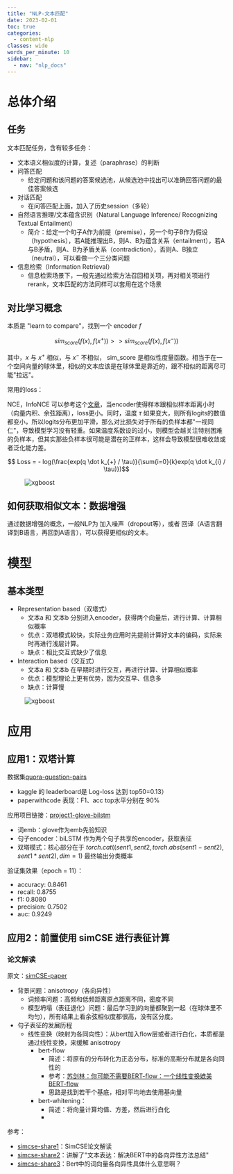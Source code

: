 ```yaml
---
title: "NLP-文本匹配"
date: 2023-02-01
toc: true
categories:
  - content-nlp
classes: wide
words_per_minute: 10
sidebar:
  - nav: "nlp_docs"
---
```


# 总体介绍

## 任务

文本匹配任务，含有较多任务：
- 文本语义相似度的计算，复述（paraphrase）的判断
- 问答匹配
  - 给定问题和该问题的答案候选池，从候选池中找出可以准确回答问题的最佳答案候选
- 对话匹配
  - 在问答匹配上面，加入了历史session（多轮）
- 自然语言推理/文本蕴含识别（Natural Language Inference/ Recognizing Textual Entailment）
  - 简介：给定一个句子A作为前提（premise），另一个句子B作为假设（hypothesis），若A能推理出B，则A、B为蕴含关系（entailment），若A与B矛盾，则A、B为矛盾关系（contradiction），否则A、B独立（neutral），可以看做一个三分类问题
- 信息检索（Information Retrieval）
  - 信息检索场景下，一般先通过检索方法召回相关项，再对相关项进行rerank，文本匹配的方法同样可以套用在这个场景

## 对比学习概念

本质是 "learn to compare"，找到一个 encoder $f$

$$ sim_{score}(f(x), f(x^{+})) >> sim_{score}(f(x), f(x^{-})) $$

其中，$x$ 与 $x^{+}$ 相似，与 $x^{-}$ 不相似， sim_score 是相似性度量函数。相当于在一个空间向量的球体里，相似的文本应该是在球体里是靠近的，跟不相似的距离尽可能"拉远"。

常用的loss：

NCE，InfoNCE 可以参考这个[文章](https://zhuanlan.zhihu.com/p/506544456)，当encoder使得样本跟相似样本距离小时（向量内积、余弦距离），loss更小。同时，温度 $\tau$ 如果变大，则所有logits的数值都变小，所以logits分布更加平滑，那么对比损失对于所有的负样本都"一视同仁"，导致模型学习没有轻重。如果温度系数设的过小，则模型会越关注特别困难的负样本，但其实那些负样本很可能是潜在的正样本，这样会导致模型很难收敛或者泛化能力差。

$$ Loss = - log(\frac{exp(q \dot k_{+} / \tau)}{\sum{i=0}{k}exp(q \dot k_{i} / \tau)})$$

<figure>
  <img src="{{ '/assets/images/nlp-ner1-nce-img1.png' | relative_url }}" alt="xgboost"  class="center" style="max-height:600px; max-width:800px">
</figure>

## 如何获取相似文本：数据增强

通过数据增强的概念，一般NLP为 加入噪声（dropout等），或者 回译（A语言翻译到B语言，再回到A语言），可以获得更相似的文本。

# 模型

## 基本类型

- Representation based（双塔式）
  - 文本a 和 文本b 分别进入encoder，获得两个向量后，进行计算、计算相似概率
  - 优点：双塔模式较快，实际业务应用时先提前计算好文本的编码，实际来时再进行浅层计算。
  - 缺点：相比交互式缺少了信息
- Interaction based（交互式）
  - 文本a 和 文本b 在早期时进行交互，再进行计算、计算相似概率
  - 优点：模型理论上更有优势，因为交互早、信息多
  - 缺点：计算慢

<figure>
  <img src="{{ '/assets/images/nlp-pairlearn-img1.png' | relative_url }}" alt="xgboost"  class="center" style="max-height:600px; max-width:800px">
</figure>

# 应用

## 应用1：双塔计算

数据集[quora-question-pairs]
- kaggle 的 leaderboard是 Log-loss 达到 top50=0.13）
- paperwithcode 表现：F1、acc top水平分别在 90%

应用项目链接：[project1-glove-bilstm] 
- 词emb：glove作为emb先验知识
- 句子encoder：biLSTM 作为两个句子共享的encoder，获取表征
- 双塔模式：核心部分在于 $torch.cat((sent1,sent2,torch.abs(sent1-sent2),sent1*sent2), dim=1)$ 最终输出分类概率

验证集效果（epoch = 11）：
- accuracy: 0.8461
- recall: 0.8755
- f1: 0.8080
- precision: 0.7502
- auc: 0.9249

## 应用2：前置使用 simCSE 进行表征计算

### 论文解读

原文：[simCSE-paper]

- 背景问题：anisotropy（各向异性）
  - 词频率问题：高频和低频距离原点距离不同，密度不同
  - 模型坍塌（表征退化）问题：最后学习到的向量都聚到一起（在球体里不均匀），所有结果上看余弦相似度都很高，没有区分度。
- 句子表征的发展历程
  - 线性变换（映射为各同向性）：从bert加入flow层或者进行白化，本质都是通过线性变换，来缓解 anisotropy
    - bert-flow
      - 简述：将原有的分布转化为正态分布，标准的高斯分布就是各向同性的
      - 参考：[苏剑林：你可能不需要BERT-flow：一个线性变换媲美BERT-flow]
      - 思路是找到若干个基底，相对平均地去使用基向量
    - bert-whitening：
      - 简述：将向量计算均值、方差，然后进行白化
      - 



参考：
- [simcse-share1]：SimCSE论文解读
- [simcse-share2]：讲解了"文本表达：解决BERT中的各向异性方法总结"
- [simcse-share3]：Bert中的词向量各向异性具体什么意思啊？


[blog1]: https://www.zhihu.com/question/31623490/answer/2900998167
[blog2]: https://zhuanlan.zhihu.com/p/357864974
[quora-question-pairs]:https://www.kaggle.com/competitions/quora-question-pairs/overview/evaluation
[simCSE-paper]: https://arxiv.org/abs/2104.08821
[project1-glove-bilstm]: https://github.com/Iven2166/models-learning/blob/main/deep-learning/NLP-models/sentences-pair-relation/quora-ques-1-lstm.ipynb
[project2-simcse]:hhh
[simcse-share1]:https://zhuanlan.zhihu.com/p/369075953
[simcse-share2]:https://blog.csdn.net/qq_48314528/article/details/122760494
[simcse-share3]:https://www.zhihu.com/question/460991118
[苏剑林：你可能不需要BERT-flow：一个线性变换媲美BERT-flow]:https://kexue.fm/archives/8069